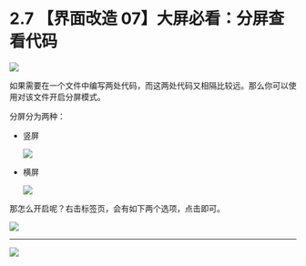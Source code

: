 # 2.7 【界面改造 07】大屏必看：分屏查看代码

![](http://image.iswbm.com/20200804124133.png)

如果需要在一个文件中编写两处代码，而这两处代码又相隔比较远。那么你可以使用对该文件开启分屏模式。

分屏分为两种：

- 竖屏

  ![](http://image.iswbm.com/20200829225245.png)

- 横屏

  ![](http://image.iswbm.com/20200829225323.png)



那怎么开启呢？右击标签页，会有如下两个选项，点击即可。

![](http://image.iswbm.com/20200829225550.png)



---

![](http://image.iswbm.com/20200607174235.png)